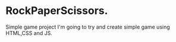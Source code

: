 # RockPaperScissors.
Simple game project
I'm going to try and create simple game using HTML,CSS and JS.
